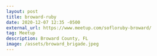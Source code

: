 ```yaml
---
layout: post
title: broward-ruby
date: 2020-12-07 12:35 -0500
external_url: https://www.meetup.com/sofloruby-broward/
tag: Meetup
description: Broward County, FL
image: /assets/broward_brigade.jpeg
---
```

